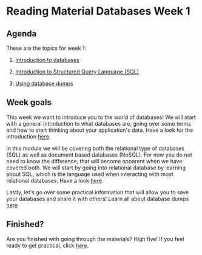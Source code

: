 # Reading Material Databases Week 1

## Agenda

These are the topics for week 1:

1. [Introduction to databases](https://hackyourfuture.github.io/study/#/databases/README)
2. [Introduction to Structured Query Language (SQL)](https://hackyourfuture.github.io/study/#/databases/SQL)
3. [Using database dumps](https://hackyourfuture.github.io/study/#/databases/dumps)

   <!-- - SQL vs. NoSQL
   - When to use either an SQL or NoSQL database?
   - What is MySQL? -->

   <!-- 9. The role of a database in a full-stack application
   - What does a database do for our apps?
   - How to connect with Node.js -->

## Week goals

This week we want to introduce you to the world of databases! We will start with a general introduction to what databases are, going over some terms and how to start thinking about your application's data. Have a look for the introduction [here](https://hackyourfuture.github.io/study/#/databases/README).

In this module we will be covering both the relational type of databases (SQL) as well as document based databases (NoSQL). For now you do not need to know the difference, that will become apparent when we have covered both. We will start by going into relational database by learning about SQL, which is the language used when interacting with most relational databases. Have a look [here](https://hackyourfuture.github.io/study/#/databases/SQL).

Lastly, let's go over some practical information that will allow you to save your databases and share it with others! Learn all about database dumps [here](https://hackyourfuture.github.io/study/#/databases/dumps)

## Finished?

Are you finished with going through the materials? High five! If you feel ready to get practical, click [here](./MAKEME.md).
